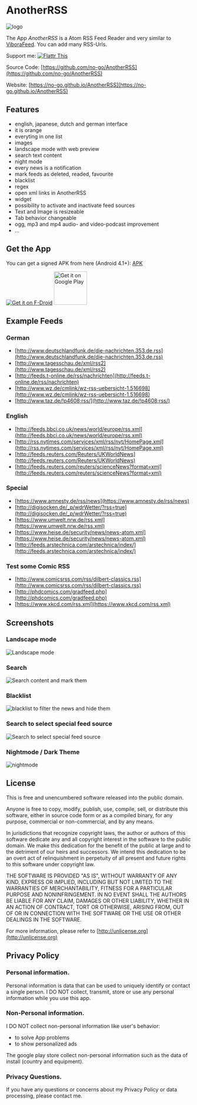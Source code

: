 # AnotherRSS

![logo](img/Icon.png)

The App *AnotherRSS* is a Atom RSS Feed Reader and very similar to [ViboraFeed](https://github.com/no-go/ViboraFeed).
You can add many RSS-Urls.

Support me: <a href="https://flattr.com/submit/auto?fid=o6wo7q&url=https%3A%2F%2Fgithub.com%2Fno-go%2FAnotherRSS" target="_blank">![Flattr This](img/flattr-badge-large.png)</a>

Source Code: [https://github.com/no-go/AnotherRSS](https://github.com/no-go/AnotherRSS)

Website: [https://no-go.github.io/AnotherRSS](https://no-go.github.io/AnotherRSS)

## Features

- english, japanese, dutch and german interface
- it is orange
- everyting in one list
- images
- landscape mode with web preview
- search text content
- night mode
- every news is a notification
- mark feeds as deleted, readed, favourite
- blacklist
- regex
- open xml links in AnotherRSS
- widget
- possibility to activate and inactivate feed sources
- Text and Image is resizeable
- Tab behavior changeable
- ogg, mp3 and mp4 audio- and video-podcast improvement
- ...

## Get the App

You can get a signed APK from here (Android 4.1+): [APK](https://raw.githubusercontent.com/no-go/AnotherRSS/master/app/release/app-release.apk)

<a href="https://f-droid.org/repository/browse/?fdid=de.digisocken.anotherrss" target="_blank">![Get it on F-Droid](img/get-it-on-fdroid.png)</a>
<a href="https://play.google.com/store/apps/details?id=de.digisocken.anotherrss" target="_blank">
<img src="https://play.google.com/intl/en_us/badges/images/generic/en-play-badge.png" alt="Get it on Google Play" height="90"/></a>

## Example Feeds

### German

- [http://www.deutschlandfunk.de/die-nachrichten.353.de.rss](http://www.deutschlandfunk.de/die-nachrichten.353.de.rss)
- [http://www.tagesschau.de/xml/rss2](http://www.tagesschau.de/xml/rss2)
- [http://feeds.t-online.de/rss/nachrichten](http://feeds.t-online.de/rss/nachrichten)
- [http://www.wz.de/cmlink/wz-rss-uebersicht-1.516698](http://www.wz.de/cmlink/wz-rss-uebersicht-1.516698)
- [http://www.taz.de/!p4608;rss/](http://www.taz.de/!p4608;rss/)

### English

- [http://feeds.bbci.co.uk/news/world/europe/rss.xml](http://feeds.bbci.co.uk/news/world/europe/rss.xml)
- [http://rss.nytimes.com/services/xml/rss/nyt/HomePage.xml](http://rss.nytimes.com/services/xml/rss/nyt/HomePage.xml)
- [http://feeds.reuters.com/Reuters/UKWorldNews](http://feeds.reuters.com/Reuters/UKWorldNews)
- [http://feeds.reuters.com/reuters/scienceNews?format=xml](http://feeds.reuters.com/reuters/scienceNews?format=xml)

### Special

- [https://www.amnesty.de/rss/news](https://www.amnesty.de/rss/news)
- [http://digisocken.de/_p/wdrWetter/?rss=true](http://digisocken.de/_p/wdrWetter/?rss=true)
- [https://www.umwelt.nrw.de/rss.xml](https://www.umwelt.nrw.de/rss.xml)
- [https://www.heise.de/security/news/news-atom.xml](https://www.heise.de/security/news/news-atom.xml)
- [http://feeds.arstechnica.com/arstechnica/index/](http://feeds.arstechnica.com/arstechnica/index/)

### Test some Comic RSS

- [http://www.comicsrss.com/rss/dilbert-classics.rss](http://www.comicsrss.com/rss/dilbert-classics.rss)
- [http://phdcomics.com/gradfeed.php](http://phdcomics.com/gradfeed.php)
- [https://www.xkcd.com/rss.xml](https://www.xkcd.com/rss.xml)

## Screenshots

### Landscape mode
![Landscape mode](img/Screenshot_1.png)

### Search
![Search content and mark them](img/Screenshot_2.png)

### Blacklist
![blacklist to filter the news and hide them](img/Screenshot_3.png)

### Search to select special feed source
![Search to select special feed source](img/Screenshot_5.png)

### Nightmode / Dark Theme
![nightmode](img/Screenshot_6.png)

## License

This is free and unencumbered software released into the public domain.

Anyone is free to copy, modify, publish, use, compile, sell, or distribute this software, either in source code form or as a compiled binary, for any purpose, commercial or non-commercial, and by any means.

In jurisdictions that recognize copyright laws, the author or authors of this software dedicate any and all copyright interest in the software to the public domain. We make this dedication for the benefit of the public at large and to the detriment of our heirs and successors. We intend this dedication to be an overt act of relinquishment in perpetuity of all present and future rights to this software under copyright law.

THE SOFTWARE IS PROVIDED "AS IS", WITHOUT WARRANTY OF ANY KIND, EXPRESS OR IMPLIED, INCLUDING BUT NOT LIMITED TO THE WARRANTIES OF MERCHANTABILITY, FITNESS FOR A PARTICULAR PURPOSE AND NONINFRINGEMENT. IN NO EVENT SHALL THE AUTHORS BE LIABLE FOR ANY CLAIM, DAMAGES OR OTHER LIABILITY, WHETHER IN AN ACTION OF CONTRACT, TORT OR OTHERWISE, ARISING FROM, OUT OF OR IN CONNECTION WITH THE SOFTWARE OR THE USE OR OTHER DEALINGS IN THE SOFTWARE.

For more information, please refer to [http://unlicense.org](http://unlicense.org)

## Privacy Policy

### Personal information.

Personal information is data that can be used to uniquely identify or contact a single person. I DO NOT collect, transmit, store or use any personal information while you use this app.

### Non-Personal information.

I DO NOT collect non-personal information like user's behavior:

 -  to solve App problems
 -  to show personalized ads

The google play store collect non-personal information such as the data of install (country and equipment).

### Privacy Questions.

If you have any questions or concerns about my Privacy Policy or data processing, please contact me.
